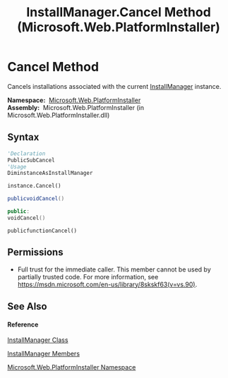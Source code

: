 ﻿---
title: InstallManager.Cancel Method  (Microsoft.Web.PlatformInstaller)
TOCTitle: Cancel Method
ms:assetid: M:Microsoft.Web.PlatformInstaller.InstallManager.Cancel
ms:mtpsurl: https://msdn.microsoft.com/en-us/library/microsoft.web.platforminstaller.installmanager.cancel(v=VS.90)
ms:contentKeyID: 22049657
ms.date: 05/02/2012
mtps_version: v=VS.90
f1_keywords:
- Microsoft.Web.PlatformInstaller.InstallManager.Cancel
dev_langs:
- CSharp
- JScript
- VB
- c++
api_location:
- Microsoft.Web.PlatformInstaller.dll
api_name:
- Microsoft.Web.PlatformInstaller.InstallManager.Cancel
api_type:
- Managed
topic_type:
- apiref
- kbSyntax
product_family_name: VS
ROBOTS: INDEX,FOLLOW
---

# Cancel Method

Cancels installations associated with the current [InstallManager](installmanager-class-microsoft-web-platforminstaller.md) instance.

**Namespace:**  [Microsoft.Web.PlatformInstaller](microsoft-web-platforminstaller-namespace.md)  
**Assembly:**  Microsoft.Web.PlatformInstaller (in Microsoft.Web.PlatformInstaller.dll)

## Syntax

``` vb
'Declaration
PublicSubCancel
'Usage
DiminstanceAsInstallManager

instance.Cancel()
```

``` csharp
publicvoidCancel()
```

``` c++
public:
voidCancel()
```

``` jscript
publicfunctionCancel()
```

## Permissions

  - Full trust for the immediate caller. This member cannot be used by partially trusted code. For more information, see <https://msdn.microsoft.com/en-us/library/8skskf63(v=vs.90)>.

## See Also

#### Reference

[InstallManager Class](installmanager-class-microsoft-web-platforminstaller.md)

[InstallManager Members](installmanager-members-microsoft-web-platforminstaller.md)

[Microsoft.Web.PlatformInstaller Namespace](microsoft-web-platforminstaller-namespace.md)

